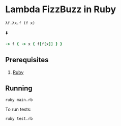 # Lambda FizzBuzz in Ruby

```
λf.λx.f (f x)
```
⬇️
```ruby
-> f { -> x { f[f[x]] } }
```

## Prerequisites

1. [Ruby](https://www.ruby-lang.org/)

## Running

```
ruby main.rb
```

To run tests:

```
ruby test.rb
```

